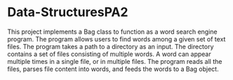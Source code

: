 # Data-StructuresPA2
This project implements a Bag class to function as a word search engine program.
The program allows users to find words among a given set of text files. 
The program takes a path to a directory as an input. The directory contains a set of files consisting of multiple words.
A word can appear multiple times in a single file, or in multiple files.
The program reads all the files, parses file content into words, and feeds the words to a Bag object.
